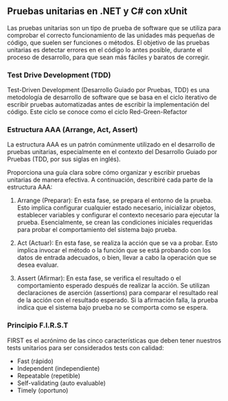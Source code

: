 ## Pruebas unitarias en .NET y C# con xUnit
Las pruebas unitarias son un tipo de prueba de software que se utiliza para comprobar el correcto funcionamiento de las unidades más pequeñas de código, que suelen ser funciones o métodos. El objetivo de las pruebas unitarias es detectar errores en el código lo antes posible, durante el proceso de desarrollo, para que sean más fáciles y baratos de corregir.

### Test Drive Development (TDD)
Test-Driven Development (Desarrollo Guiado por Pruebas, TDD) es una metodología de desarrollo de software que se basa en el ciclo iterativo de escribir pruebas automatizadas antes de escribir la implementación del código. Este ciclo se conoce como el ciclo Red-Green-Refactor

### Estructura AAA (Arrange, Act, Assert)
La estructura AAA es un patrón comúnmente utilizado en el desarrollo de pruebas unitarias, especialmente en el contexto del Desarrollo Guiado por Pruebas (TDD, por sus siglas en inglés). 

Proporciona una guía clara sobre cómo organizar y escribir pruebas unitarias de manera efectiva. A continuación, describiré cada parte de la estructura AAA:

1. Arrange (Preparar): En esta fase, se prepara el entorno de la prueba. Esto implica configurar cualquier estado necesario, inicializar objetos, establecer variables y configurar el contexto necesario para ejecutar la prueba. Esencialmente, se crean las condiciones iniciales requeridas para probar el comportamiento del sistema bajo prueba.
    
2. Act (Actuar): En esta fase, se realiza la acción que se va a probar. Esto implica invocar el método o la función que se está probando con los datos de entrada adecuados, o bien, llevar a cabo la operación que se desea evaluar.
    
3. Assert (Afirmar): En esta fase, se verifica el resultado o el comportamiento esperado después de realizar la acción. Se utilizan declaraciones de aserción (assertions) para comparar el resultado real de la acción con el resultado esperado. Si la afirmación falla, la prueba indica que el sistema bajo prueba no se comporta como se espera.

### Principio F.I.R.S.T
FIRST es el acrónimo de las cinco características que deben tener nuestros tests unitarios para ser considerados tests con calidad:

- Fast (rápido)
- Independent (independiente)
- Repeatable (repetible)
- Self-validating (auto evaluable)
- Timely (oportuno)